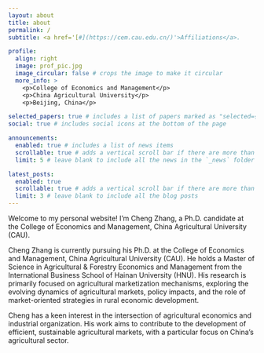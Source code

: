 ```yaml
---
layout: about
title: about
permalink: /
subtitle: <a href='[#](https://cem.cau.edu.cn/)'>Affiliations</a>.

profile:
  align: right
  image: prof_pic.jpg
  image_circular: false # crops the image to make it circular
  more_info: >
    <p>College of Economics and Management</p>
    <p>China Agricultural University</p>
    <p>Beijing, China</p>

selected_papers: true # includes a list of papers marked as "selected={true}"
social: true # includes social icons at the bottom of the page

announcements:
  enabled: true # includes a list of news items
  scrollable: true # adds a vertical scroll bar if there are more than 3 news items
  limit: 5 # leave blank to include all the news in the `_news` folder

latest_posts:
  enabled: true
  scrollable: true # adds a vertical scroll bar if there are more than 3 new posts items
  limit: 3 # leave blank to include all the blog posts
---
```

Welcome to my personal website!
I’m Cheng Zhang, a Ph.D. candidate at the College of Economics and Management, China Agricultural University (CAU).

Cheng Zhang is currently pursuing his Ph.D. at the College of Economics and Management, China Agricultural University (CAU). He holds a Master of Science in Agricultural & Forestry Economics and Management from the International Business School of Hainan University (HNU). His research is primarily focused on agricultural marketization mechanisms, exploring the evolving dynamics of agricultural markets, policy impacts, and the role of market-oriented strategies in rural economic development.

Cheng has a keen interest in the intersection of agricultural economics and industrial organization. His work aims to contribute to the development of efficient, sustainable agricultural markets, with a particular focus on China’s agricultural sector.
